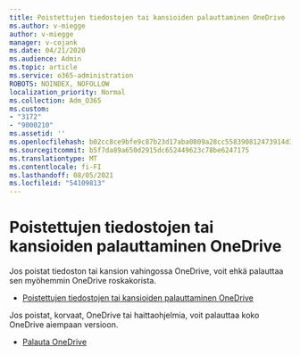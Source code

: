 ```yaml
---
title: Poistettujen tiedostojen tai kansioiden palauttaminen OneDrive
ms.author: v-miegge
author: v-miegge
manager: v-cojank
ms.date: 04/21/2020
ms.audience: Admin
ms.topic: article
ms.service: o365-administration
ROBOTS: NOINDEX, NOFOLLOW
localization_priority: Normal
ms.collection: Adm_O365
ms.custom:
- "3172"
- "9000210"
ms.assetid: ''
ms.openlocfilehash: b02cc8ce9bfe9c87b23d17aba0809a28cc558390812473914d378d60ea30a660
ms.sourcegitcommit: b5f7da89a650d2915dc652449623c78be6247175
ms.translationtype: MT
ms.contentlocale: fi-FI
ms.lasthandoff: 08/05/2021
ms.locfileid: "54109813"
---
```

# <a name="restore-deleted-files-or-folders-in-onedrive"></a>Poistettujen tiedostojen tai kansioiden palauttaminen OneDrive

Jos poistat tiedoston tai kansion vahingossa OneDrive, voit ehkä palauttaa sen myöhemmin OneDrive roskakorista.

* [Poistettujen tiedostojen tai kansioiden palauttaminen OneDrive](https://support.office.com/article/restore-deleted-files-or-folders-in-onedrive-949ada80-0026-4db3-a953-c99083e6a84f)

Jos poistat, korvaat, OneDrive tai haittaohjelmia, voit palauttaa koko OneDrive aiempaan versioon.

* [Palauta OneDrive](https://support.office.com/article/Restore-your-OneDrive-fa231298-759d-41cf-bcd0-25ac53eb8a15)
